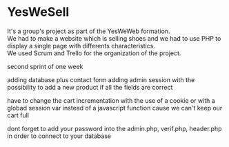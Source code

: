 
# YesWeSell

It's a group's project as part of the YesWeWeb formation.  
We had to make a website which is selling shoes and we had to use PHP to display a single page with differents characteristics.  
We used Scrum and Trello for the organization of the project.

second sprint of one week

adding database plus contact form
adding admin session with the possibility to add a new product if all the fields are correct

have to change the cart incrementation with the use of a cookie or with a globad session var instead of a javascript function cause we can't keep our cart full

dont forget to add your password into the admin.php, verif.php, header.php in order to connect to your database
